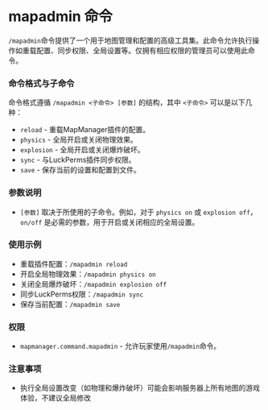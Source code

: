 # mapadmin 命令

`/mapadmin`命令提供了一个用于地图管理和配置的高级工具集。此命令允许执行操作如重载配置、同步权限、全局设置等。仅拥有相应权限的管理员可以使用此命令。

### 命令格式与子命令

命令格式遵循 `/mapadmin <子命令> [参数]` 的结构，其中 `<子命令>` 可以是以下几种：

- `reload` - 重载MapManager插件的配置。
- `physics` - 全局开启或关闭物理效果。
- `explosion` - 全局开启或关闭爆炸破坏。
- `sync` - 与LuckPerms插件同步权限。
- `save` - 保存当前的设置和配置到文件。

### 参数说明

- `[参数]` 取决于所使用的子命令。例如，对于 `physics on` 或 `explosion off`，`on/off` 是必需的参数，用于开启或关闭相应的全局设置。

### 使用示例

- 重载插件配置：`/mapadmin reload`
- 开启全局物理效果：`/mapadmin physics on`
- 关闭全局爆炸破坏：`/mapadmin explosion off`
- 同步LuckPerms权限：`/mapadmin sync`
- 保存当前配置：`/mapadmin save`

### 权限

- `mapmanager.command.mapadmin` - 允许玩家使用`/mapadmin`命令。

### 注意事项

- 执行全局设置改变（如物理和爆炸破坏）可能会影响服务器上所有地图的游戏体验，不建议全局修改
